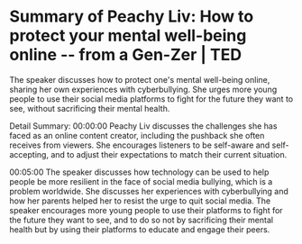 # Summary of Peachy Liv: How to protect your mental well-being online -- from a Gen-Zer | TED

The speaker discusses how to protect one's mental well-being online, sharing her own experiences with cyberbullying. She urges more young people to use their social media platforms to fight for the future they want to see, without sacrificing their mental health.

Detail Summary: 
00:00:00
Peachy Liv discusses the challenges she has faced as an online content creator, including the pushback she often receives from viewers. She encourages listeners to be self-aware and self-accepting, and to adjust their expectations to match their current situation.

00:05:00
The speaker discusses how technology can be used to help people be more resilient in the face of social media bullying, which is a problem worldwide. She discusses her experiences with cyberbullying and how her parents helped her to resist the urge to quit social media. The speaker encourages more young people to use their platforms to fight for the future they want to see, and to do so not by sacrificing their mental health but by using their platforms to educate and engage their peers.

